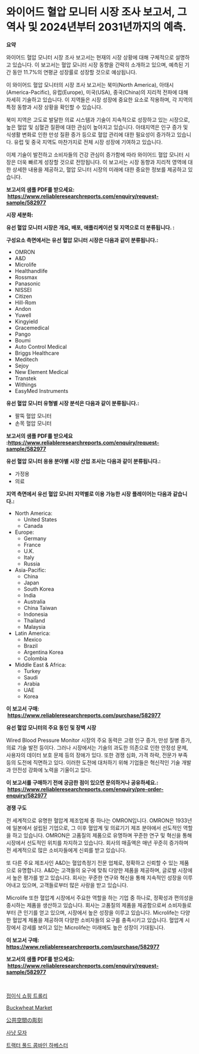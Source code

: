 <p><h1>와이어드 혈압 모니터 시장 조사 보고서, 그 역사 및 2024년부터 2031년까지의 예측.</h1></p><p><strong>요약</strong></p>
<p><p>와이어드 혈압 모니터 시장 조사 보고서는 현재의 시장 상황에 대해 구체적으로 설명하고 있습니다. 이 보고서는 혈압 모니터 시장 동향을 간략히 소개하고 있으며, 예측된 기간 동안 11.7%의 연평균 성장률로 성장할 것으로 예상됩니다.</p><p>이 와이어드 혈압 모니터의 시장 조사 보고서는 북미(North America), 아태시(America-Pacific), 유럽(Europe), 미국(USA), 중국(China)의 지리적 전파에 대해 자세히 기술하고 있습니다. 이 지역들은 시장 성장에 중요한 요소로 작용하며, 각 지역의 특정 동향과 시장 상황을 확인할 수 있습니다.</p><p>북미 지역은 고도로 발달한 의료 시스템과 기술이 지속적으로 성장하고 있는 시장으로, 높은 혈압 및 심혈관 질환에 대한 관심이 높아지고 있습니다. 아태지역은 인구 증가 및 식생활 변화로 인한 만성 질환 증가 등으로 혈압 관리에 대한 필요성이 증가하고 있습니다. 유럽 및 중국 지역도 마찬가지로 전체 시장 성장에 기여하고 있습니다.</p><p>이제 기술이 발전하고 소비자들의 건강 관심이 증가함에 따라 와이어드 혈압 모니터 시장은 더욱 빠르게 성장할 것으로 전망됩니다. 이 보고서는 시장 동향과 지리적 영역에 대한 상세한 내용을 제공하고, 혈압 모니터 시장의 미래에 대한 중요한 정보를 제공하고 있습니다.</p></p>
<p><strong>보고서의 샘플 PDF를 받으세요: &nbsp;<a href="https://www.reliableresearchreports.com/enquiry/request-sample/582977">https://www.reliableresearchreports.com/enquiry/request-sample/582977</a></strong></p>
<p><strong>시장 세분화:</strong></p>
<p><strong> 유선 혈압 모니터 시장은 개요, 배포, 애플리케이션 및 지역으로 더 분류됩니다. :</strong></p>
<p><strong>구성요소 측면에서는 유선 혈압 모니터 시장은 다음과 같이 분류됩니다.:</strong></p>
<p><ul><li>OMRON</li><li>A&D</li><li>Microlife</li><li>Healthandlife</li><li>Rossmax</li><li>Panasonic</li><li>NISSEI</li><li>Citizen</li><li>Hill-Rom</li><li>Andon</li><li>Yuwell</li><li>Kingyield</li><li>Gracemedical</li><li>Pango</li><li>Boumi</li><li>Auto Control Medical</li><li>Briggs Healthcare</li><li>Meditech</li><li>Sejoy</li><li>New Element Medical</li><li>Transtek</li><li>Withings</li><li>EasyMed Instruments</li></ul></p>
<p><strong> 유선 혈압 모니터 유형별 시장 분석은 다음과 같이 분류됩니다.:</strong></p>
<p><ul><li>팔뚝 혈압 모니터</li><li>손목 혈압 모니터</li></ul></p>
<p><strong>보고서의 샘플 PDF를 받으세요 :<a href="https://www.reliableresearchreports.com/enquiry/request-sample/582977">https://www.reliableresearchreports.com/enquiry/request-sample/582977</a></strong></p>
<p><strong> 유선 혈압 모니터 응용 분야별 시장 산업 조사는 다음과 같이 분류됩니다.:</strong></p>
<p><ul><li>가정용</li><li>의료</li></ul></p>
<p><strong>지역 측면에서 유선 혈압 모니터 지역별로 이용 가능한 시장 플레이어는 다음과 같습니다.:</strong></p>
<p><ul>
    <li>
        North America:
        <ul>
            <li>United States</li>
            <li>Canada</li>
        </ul>
    </li>
    <li>
        Europe:
        <ul>
            <li>Germany</li>
            <li>France</li>
            <li>U.K.</li>
            <li>Italy</li>
            <li>Russia</li>
        </ul>
    </li>
    <li>
        Asia-Pacific:
        <ul>
            <li>China</li>
            <li>Japan</li>
            <li>South Korea</li>
            <li>India</li>
            <li>Australia</li>
            <li>China Taiwan</li>
            <li>Indonesia</li>
            <li>Thailand</li>
            <li>Malaysia</li>
        </ul>
    </li>
    <li>
        Latin America:
        <ul>
            <li>Mexico</li>
            <li>Brazil</li>
            <li>Argentina Korea</li>
            <li>Colombia</li>
        </ul>
    </li>
    <li>
        Middle East & Africa:
        <ul>
            <li>Turkey</li>
            <li>Saudi</li>
            <li>Arabia</li>
            <li>UAE</li>
            <li>Korea</li>
        </ul>
    </li>
    </ul></p>
<p><strong>이 보고서 구매: &nbsp;<a href="https://www.reliableresearchreports.com/purchase/582977">https://www.reliableresearchreports.com/purchase/582977</a></strong></p>
<p><strong>유선 혈압 모니터의 주요 동인 및 장벽 시장</strong></p>
<p><p>Wired Blood Pressure Monitor 시장의 주요 동력은 고령 인구 증가, 만성 질병 증가, 의료 기술 발전 등이다. 그러나 시장에서는 기술의 과도한 의존으로 인한 안정성 문제, 사용자의 데이터 보호 문제 등의 장애가 있다. 또한 경쟁 심화, 가격 하락, 전문가 부족 등의 도전에 직면하고 있다. 이러한 도전에 대처하기 위해 기업들은 혁신적인 기술 개발과 안전성 강화에 노력을 기울이고 있다.</p></p>
<p><strong>이 보고서를 구매하기 전에 궁금한 점이 있으면 문의하거나 공유하세요.: &nbsp;<a href="https://www.reliableresearchreports.com/enquiry/pre-order-enquiry/582977">https://www.reliableresearchreports.com/enquiry/pre-order-enquiry/582977</a></strong></p>
<p><strong>경쟁 구도</strong></p>
<p><p>전 세계적으로 유명한 혈압계 제조업체 중 하나는 OMRON입니다. OMRON은 1933년에 일본에서 설립된 기업으로, 그 이후 혈압계 및 의료기기 제조 분야에서 선도적인 역할을 하고 있습니다. OMRON은 고품질의 제품으로 유명하며 꾸준한 연구 및 혁신을 통해 시장에서 선도적인 위치를 차지하고 있습니다. 회사의 매출액은 매년 꾸준히 증가하며 전 세계적으로 많은 소비자들에게 신뢰를 받고 있습니다.</p><p>또 다른 주요 제조사인 A&D는 혈압측정기 전문 업체로, 정확하고 신뢰할 수 있는 제품으로 유명합니다. A&D는 고객들의 요구에 맞춰 다양한 제품을 제공하며, 글로벌 시장에서 높은 평가를 받고 있습니다. 회사는 꾸준한 연구와 혁신을 통해 지속적인 성장을 이루어내고 있으며, 고객들로부터 많은 사랑을 받고 있습니다.</p><p>Microlife 또한 혈압계 시장에서 주요한 역할을 하는 기업 중 하나로, 정확성과 편의성을 중시하는 제품을 생산하고 있습니다. 회사는 고품질의 제품을 제공함으로써 소비자들로부터 큰 인기를 얻고 있으며, 시장에서 높은 성장을 이루고 있습니다. Microlife는 다양한 혈압계 제품을 제공하여 다양한 소비자들의 요구를 충족시키고 있습니다. 혈압계 시장에서 강세를 보이고 있는 Microlife는 미래에도 높은 성장이 기대됩니다.</p></p>
<p><strong>이 보고서 구매: &nbsp; <a href="https://www.reliableresearchreports.com/purchase/582977">https://www.reliableresearchreports.com/purchase/582977</a></strong></p>
<p><strong>보고서의 샘플 PDF를 받으세요: &nbsp;<a href="https://www.reliableresearchreports.com/enquiry/request-sample/582977">https://www.reliableresearchreports.com/enquiry/request-sample/582977</a></strong><strong></strong></p>
<p>&nbsp;</p>
<p><p><a href="https://github.com/BrettWeberrt8767765/Market-Research-Report-List-1/blob/main/83446637724.md">접이식 쇼핑 트롤리</a></p><p><a href="https://issuu.com/reportprime-2/docs/buckwheat-market-size-2030.pptx">Buckwheat Market</a></p><p><a href="https://medium.com/@elmoray21/%E5%85%AC%E5%85%B1%E3%82%B9%E3%83%9A%E3%83%BC%E3%82%B9%E3%81%AE%E5%BD%AB%E5%88%BB%E5%B8%82%E5%A0%B4-%E5%B8%82%E5%A0%B4%E6%88%90%E9%95%B7%E7%8E%87-%E5%B8%82%E5%A0%B4%E3%83%88%E3%83%AC%E3%83%B3%E3%83%89-%E6%88%90%E9%95%B7%E6%88%A6%E7%95%A5%E3%81%AB%E5%AF%BE%E3%81%99%E3%82%8B%E6%B4%9E%E5%AF%9F-7c1070132183">公共空間の彫刻</a></p><p><a href="https://medium.com/@chickenlegs8687/%EC%82%AC%EB%83%A5-%EB%AA%A8%EC%9E%90-%EC%8B%9C%EC%9E%A5-%EA%B7%9C%EB%AA%A8%EB%8A%94-%EA%B8%80%EB%A1%9C%EB%B2%8C-%EC%82%B0%EC%97%85%EC%97%90%EC%84%9C-%EC%B5%9C%EC%A0%81%EC%9D%98-%EB%A7%88%EC%BC%80%ED%8C%85-%EC%B1%84%EB%84%90%EC%9D%84-%EB%B3%B4%EC%97%AC%EC%A4%8D%EB%8B%88%EB%8B%A4-26f2a8ae2ed0">사냥 모자</a></p><p><a href="https://github.com/nuekbpymrrz5/Market-Research-Report-List-1/blob/main/80640817723.md">트랙터 풀드 콤바인 하베스터</a></p></p>